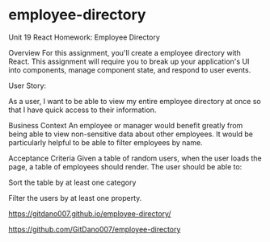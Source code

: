 # employee-directory

Unit 19 React Homework: Employee Directory

Overview
For this assignment, you'll create a employee directory with React. This assignment will require you to break up your application's UI into components, manage component state, and respond to user events.

User Story:

As a user, I want to be able to view my entire employee directory at once so that I have quick access to their information.

Business Context
An employee or manager would benefit greatly from being able to view non-sensitive data about other employees. It would be particularly helpful to be able to filter employees by name.

Acceptance Criteria
Given a table of random users, when the user loads the page, a table of employees should render.
The user should be able to:


Sort the table by at least one category


Filter the users by at least one property.

https://gitdano007.github.io/employee-directory/

https://github.com/GitDano007/employee-directory
